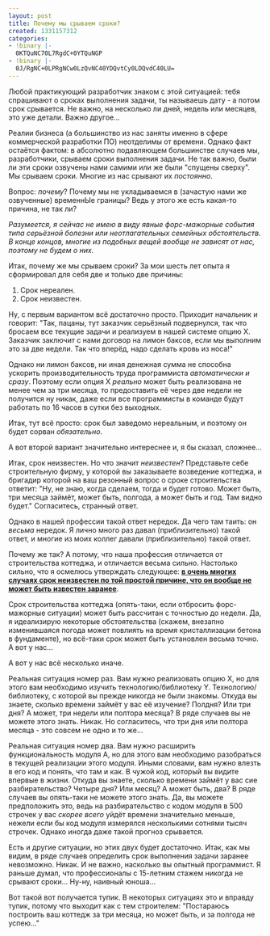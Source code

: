 ```yaml
---
layout: post
title: Почему мы срываем сроки?
created: 1331157312
categories:
- !binary |-
  0KTQuNC70L7RgdC+0YTQuNGP
- !binary |-
  0J/RgNC+0LPRgNCw0LzQvNC40YDQvtCy0LDQvdC40LU=
---
```

Любой практикующий разработчик знаком с этой ситуацией: тебя спрашивают о сроках выполнения задачи, ты называешь дату - а потом срок срывается. Не важно, на несколько ли дней, недель или месяцев, это уже детали. Важно другое...

Реалии бизнеса (а большинство из нас заняты именно в сфере коммерческой разработки ПО) неотделимы от времени. Однако факт остаётся фактом: в абсолютно подавляющем большинстве случаев мы, разработчики, срываем сроки выполнения задачи. Не так важно, были ли эти сроки озвучены нами самими или же были "спущены сверху". Мы срываем сроки. Многие из нас срывают их *постоянно*.

Вопрос: *почему*? Почему мы не укладываемся в (зачастую нами же озвученные) временнЫе границы? Ведь у этого же есть какая-то причина, не так ли?

*Разумеется, я сейчас не имею в виду явные форс-мажорные события типа серьёзной болезни или неотлагательных семейных обстоятельств. В конце концов, многие из подобных вещей вообще не зависят от нас, поэтому не будем о них.*

Итак, почему же мы срываем сроки? За мои шесть лет опыта я сформировал для себя две и только две причины:
<ol>
  <li>Срок нереален.</li>
  <li>Срок неизвестен.</li>
</ol>

Ну, с первым вариантом всё достаточно просто. Приходит начальник и говорит: "Так, пацаны, тут заказчик серьёзный подвернулся, так что бросаем все текущие задачи и реализуем в нашей системе опцию X. Заказчик заключит с нами договор на лимон баксов, если мы выполним это за две недели. Так что вперёд, надо сделать кровь из носа!"

Однако ни лимон баксов, ни иная денежная сумма не способна ускорить производительность труда программиста *автоматически и сразу*. Поэтому если опция X *реально* может быть реализована не менее чем за три месяца, то предоставить её через две недели не получится ну никак, даже если все программисты в команде будут работать по 16 часов в сутки без выходных.

Итак, тут всё просто: срок был заведомо нереальным, и поэтому он будет сорван *обязательно*.

А вот второй вариант значительно интереснее и, я бы сказал, сложнее...

Итак, срок неизвестен. Но что значит *неизвестен*? Представьте себе строительную фирму, у которой вы заказываете возведение коттеджа, и бригадир которой на ваш резонный вопрос о сроке строительства ответит: "Ну, не знаю, когда сделаем, тогда и будет готово. Может быть, три месяца займёт, может быть, полгода, а может быть и год. Там видно будет." Согласитесь, странный ответ.

Однако в нашей профессии такой ответ нередок. Да чего там таить: он *весьма* нередок. Я лично много раз давал (приблизительно) такой ответ, и многие из моих коллег давали (приблизительно) такой ответ.

Почему же так? А потому, что наша профессия отличается от строительства коттеджа, и отличается весьма сильно. Настолько сильно, что я осмелюсь утверждать следующее: **<ins>в очень многих случаях срок неизвестен по той простой причине, что он вообще не может быть известен заранее</ins>**.

Срок строительства коттеджа (опять-таки, если отбросить форс-мажорные ситуации) может быть рассчитан с точностью до недели. Да, я идеализирую некоторые обстоятельства (скажем, внезапно изменившаяся погода может повлиять на время кристаллизации бетона в фундаменте), но всё-таки срок может быть установлен весьма точно. А вот у нас...

А вот у нас всё несколько иначе.

Реальная ситуация номер раз. Вам нужно реализовать опцию X, но для этого вам необходимо изучить технологию/библиотеку Y. Технологию/библиотеку, с которой вы прежде никогда не были знакомы. Откуда вы знаете, сколько времени займёт у вас её изучение? Полдня? Или три дня? А может, три недели или полтора месяца? В ряде случаев вы не можете этого знать. Никак. Но согласитесь, что три дня или полтора месяца - это совсем не одно и то же...

Реальная ситуация номер два. Вам нужно расширить функциональность модуля A, но для этого вам необходимо разобраться в текущей реализации этого модуля. Иными словами, вам нужно влезть в его код и понять, что там и как. В чужой код, который вы видите впервые в жизни. Откуда вы знаете, сколько времени займёт у вас сие разбирательство? Четыре дня? Или месяц? А может быть, два? В ряде случаев вы опять-таки не можете этого знать. Да, вы можете предположить это, ведь на разбирательство с кодом модуля в 500 строчек у вас *скорее всего* уйдёт времени значительно меньше, нежели если бы код модуля измерялся несколькими сотнями тысяч строчек. Однако иногда даже такой прогноз срывается.

Есть и другие ситуации, но этих двух будет достаточно. Итак, как мы видим, в ряде случаев определить срок выполнения задачи заранее невозможно. Никак. И не важно, насколько вы опытный программист. Я раньше думал, что профессионалы с 15-летним стажем никогда не срывают сроки... Ну-ну, наивный юноша...

Вот такой вот получается тупик. В некоторых ситуациях это и вправду тупик, потому что выходит как с тем строителем: "Постараюсь построить ваш коттедж за три месяца, но может быть, и за полгода не успею..."
